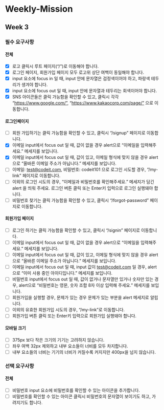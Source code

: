 # Weekly-Mission

## Week 3

### 필수 요구사항

#### 전체

- [x] 로고 클릭시 루트 페이지(“/”)로 이동해야 합니다.
- [x] 로그인 페이지, 회원가입 페이지 모두 로고위 상단 여백이 동일해야 합니다.
- [x] input 요소에 focus in 일 때, input 안에 문자열은 검정색이어야 하고, 파랑색 테두리가 생겨야 합니다.
- [x] input 요소에 focus out 일 때, input 안에 문자열과 테두리는 회색이어야 합니다.
- [x] SNS 아이콘들은 클릭 가능함을 확인할 수 있고, 클릭시 각각 “https://www.google.com/”, “https://www.kakaocorp.com/page/” 으로 이동합니다.

#### 로그인페이지

- [ ] 회원 가입하기는 클릭 가능함을 확인할 수 있고, 클릭시 “/signup” 페이지로 이동합니다.
- [x] 이메일 input에서 focus out 일 때, 값이 없을 경우 alert으로 “이메일을 입력해주세요.” 메세지를 보입니다.
- [x] 이메일 input에서 focus out 일 때, 값이 있고, 이메일 형식에 맞지 않을 경우 alert으로 “올바른 이메일 주소가 아닙니다.” 메세지를 보입니다.
- [ ] 이메일: test@codeit.com, 비밀번호: codeit101 으로 로그인 시도할 경우, “/my-link” 페이지로 이동합니다.
- [ ] 이외의 로그인 시도의 경우, “이메일과 비밀번호를 확인해주세요.” 메세지가 담긴 alert 을 띄워 주세요.
      로그인 버튼 클릭 또는 Enter키 입력으로 로그인 실행돼야 합니다.
- [ ] 비밀번호 찾기는 클릭 가능함을 확인할 수 있고, 클릭시 “/forgot-password” 페이지로 이동합니다.

#### 회원가입 페이지

- [ ] 로그인 하기는 클릭 가능함을 확인할 수 있고, 클릭시 “/signin” 페이지로 이동합니다.
- [ ] 이메일 input에서 focus out 일 때, 값이 없을 경우 alert으로 “이메일을 입력해주세요.” 메세지를 보입니다.
- [ ] 이메일 input에서 focus out 일 때, 값이 있고, 이메일 형식에 맞지 않을 경우 alert으로 “올바른 이메일 주소가 아닙니다.” 메세지를 보입니다.
- [ ] 이메일 input에서 focus out 일 때, input 값이 test@codeit.com 일 경우, alert으로 “이미 사용 중인 아이디입니다.” 메세지를 보입니다.
- [ ] 비밀번호 input에서 focus out 일 때, 값이 없거나 문자열만 있거나 숫자만 있는 경우, alert으로 “비밀번호는 영문, 숫자 조합 8자 이상 입력해 주세요.” 메세지를 보입니다.
- [ ] 회원가입을 실행할 경우, 문제가 있는 경우 문제가 있는 부분을 alert 메세지로 알립니다.
- [ ] 이외의 유효한 회원가입 시도의 경우, “/my-link”로 이동합니다.
- [ ] 회원가입 버튼 클릭 또는 Enter키 입력으로 회원가입 실행돼야 합니다.

#### 모바일 크기

- [ ] 375px 보다 작은 크기의 기기는 고려하지 않습니다.
- [ ] 좌우 여백 32px 제외하고 내부 요소들이 너비를 모두 차지합니다.
- [ ] 내부 요소들의 너비는 기기의 너비가 커질수록 커지지만 400px을 넘지 않습니다.

### 선택 요구사항

#### 전체

- [ ] 비밀번호 input 요소에 비밀번호를 확인할 수 있는 아이콘을 추가합니다.
- [ ] 비밀번호를 확인할 수 있는 아이콘 클릭시 비밀번호의 문자열이 보이기도 하고, 가려지기도 합니다.
